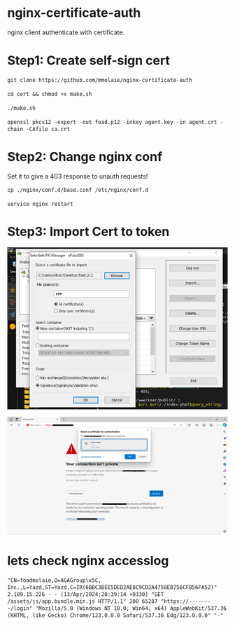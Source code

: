 # nginx-certificate-auth
nginx client authenticate with certificate.

# Step1: Create self-sign cert
```
git clone https://github.com/mmolaie/nginx-certificate-auth 

cd cert && chmod +x make.sh

./make.sh

openssl pkcs12 -export -out foad.p12 -inkey agent.key -in agent.crt -chain -CAfile ca.crt
```

# Step2: Change nginx conf
Set it to give a 403 response to unauth requests!
```
cp ./nginx/conf.d/base.conf /etc/nginx/conf.d

service nginx restart
```
# Step3: Import Cert to token

![image](img/import_cert.png)

![image](img/check_cert.png)

# lets check nginx accesslog
```
"CN=foadmolaie,O=AGAGroup\x5C, Inc.,L=Yazd,ST=Yazd,C=IR(6BBC3BEE5DED2AE8C9CD2A4758EB756CFB56FA52)" 2.189.15.226 - - [13/Apr/2024:20:39:14 +0330] "GET /assets/js/app.bundle.min.js HTTP/1.1" 200 65287 "https://--------/login" "Mozilla/5.0 (Windows NT 10.0; Win64; x64) AppleWebKit/537.36 (KHTML, like Gecko) Chrome/123.0.0.0 Safari/537.36 Edg/123.0.0.0" "-"
```

